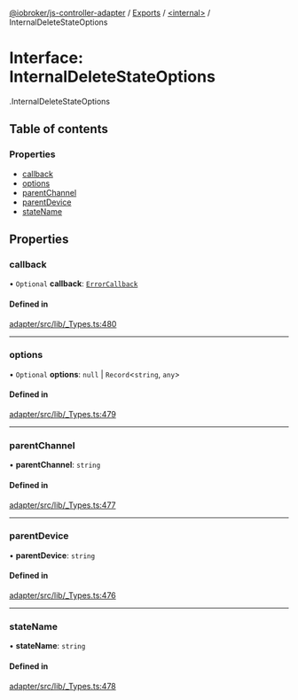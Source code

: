 [@iobroker/js-controller-adapter](../README.md) / [Exports](../modules.md) / [<internal\>](../modules/internal_.md) / InternalDeleteStateOptions

# Interface: InternalDeleteStateOptions

[<internal>](../modules/internal_.md).InternalDeleteStateOptions

## Table of contents

### Properties

- [callback](internal_.InternalDeleteStateOptions.md#callback)
- [options](internal_.InternalDeleteStateOptions.md#options)
- [parentChannel](internal_.InternalDeleteStateOptions.md#parentchannel)
- [parentDevice](internal_.InternalDeleteStateOptions.md#parentdevice)
- [stateName](internal_.InternalDeleteStateOptions.md#statename)

## Properties

### callback

• `Optional` **callback**: [`ErrorCallback`](../modules/internal_.md#errorcallback)

#### Defined in

[adapter/src/lib/_Types.ts:480](https://github.com/ioBroker/ioBroker.js-controller/blob/c590b2a5/packages/adapter/src/lib/_Types.ts#L480)

___

### options

• `Optional` **options**: ``null`` \| `Record`<`string`, `any`\>

#### Defined in

[adapter/src/lib/_Types.ts:479](https://github.com/ioBroker/ioBroker.js-controller/blob/c590b2a5/packages/adapter/src/lib/_Types.ts#L479)

___

### parentChannel

• **parentChannel**: `string`

#### Defined in

[adapter/src/lib/_Types.ts:477](https://github.com/ioBroker/ioBroker.js-controller/blob/c590b2a5/packages/adapter/src/lib/_Types.ts#L477)

___

### parentDevice

• **parentDevice**: `string`

#### Defined in

[adapter/src/lib/_Types.ts:476](https://github.com/ioBroker/ioBroker.js-controller/blob/c590b2a5/packages/adapter/src/lib/_Types.ts#L476)

___

### stateName

• **stateName**: `string`

#### Defined in

[adapter/src/lib/_Types.ts:478](https://github.com/ioBroker/ioBroker.js-controller/blob/c590b2a5/packages/adapter/src/lib/_Types.ts#L478)
